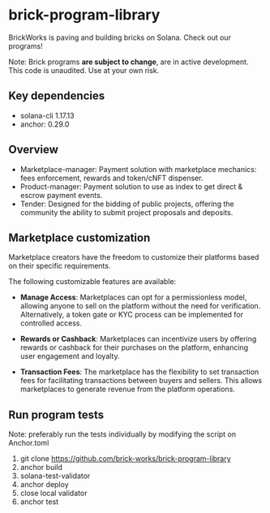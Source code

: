# brick-program-library

BrickWorks is paving and building bricks on Solana. Check out our programs!

Note: Brick programs **are subject to change**, are in active development. This code is unaudited. Use at your own risk.

## Key dependencies

- solana-cli 1.17.13
- anchor: 0.29.0

## Overview

- Marketplace-manager: Payment solution with marketplace mechanics: fees enforcement, rewards and token/cNFT dispenser.
- Product-manager: Payment solution to use as index to get direct & escrow payment events.
- Tender: Designed for the bidding of public projects, offering the community the ability to submit project proposals and deposits.

## Marketplace customization

Marketplace creators have the freedom to customize their platforms based on their specific requirements. 

The following customizable features are available:
  
- **Manage Access**: Marketplaces can opt for a permissionless model, allowing anyone to sell on the platform without the need for verification. Alternatively, a token gate or KYC process can be implemented for controlled access.

- **Rewards or Cashback**: Marketplaces can incentivize users by offering rewards or cashback for their purchases on the platform, enhancing user engagement and loyalty.

- **Transaction Fees**: The marketplace has the flexibility to set transaction fees for facilitating transactions between buyers and sellers. This allows marketplaces to generate revenue from the platform operations.

## Run program tests

Note: preferably run the tests individually by modifying the script on Anchor.toml

1. git clone https://github.com/brick-works/brick-program-library
2. anchor build
3. solana-test-validator
4. anchor deploy
5. close local validator
6. anchor test
